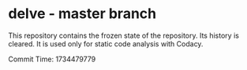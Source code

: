 # delve - master branch

This repository contains the frozen state of the repository.
Its history is cleared. It is used only for static code
analysis with Codacy.

Commit Time: 1734479779